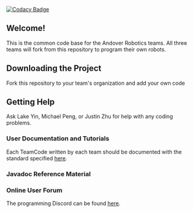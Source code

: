 [![Codacy Badge](https://api.codacy.com/project/badge/Grade/0ed9efc1a65747c9ad806a66419d4054)](https://www.codacy.com/app/michael_47/ARC-Core?utm_source=github.com&amp;utm_medium=referral&amp;utm_content=Andover-Robotics/ARC-Core&amp;utm_campaign=Badge_Grade)

## Welcome!
This is the common code base for the Andover Robotics teams. All three teams will fork from this repository to program their own robots.
## Downloading the Project
Fork this repository to your team's organization and add your own code

## Getting Help
Ask Lake Yin, Michael Peng, or Justin Zhu for help with any coding problems.

### User Documentation and Tutorials
Each TeamCode written by each team should be documented with the standard specified [here](documentation.md).

### Javadoc Reference Material

### Online User Forum
The programming Discord can be found [here](https://discord.gg/mut9kTr).
